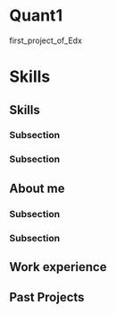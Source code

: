 # Quant1
first_project_of_Edx
# Skills

## Skills

### Subsection

### Subsection

## About me

### Subsection

### Subsection

## Work experience

###

###

## Past Projects

###
###
